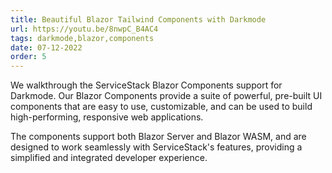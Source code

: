 ```yaml
---
title: Beautiful Blazor Tailwind Components with Darkmode
url: https://youtu.be/8nwpC_B4AC4
tags: darkmode,blazor,components
date: 07-12-2022
order: 5
---
```


We walkthrough the ServiceStack Blazor Components support for Darkmode. 
Our Blazor Components provide a suite of powerful, pre-built UI components that are easy to use, customizable, 
and can be used to build high-performing, responsive web applications.

The components support both Blazor Server and Blazor WASM, and are designed to work seamlessly with 
ServiceStack's features, providing a simplified and integrated developer experience.